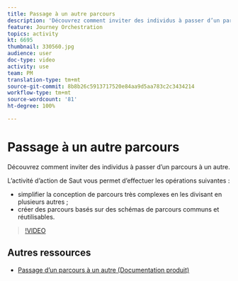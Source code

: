 ```yaml
---
title: Passage à un autre parcours
description: 'Découvrez comment inviter des individus à passer d’un parcours à un autre. '
feature: Journey Orchestration
topics: activity
kt: 6695
thumbnail: 330560.jpg
audience: user
doc-type: video
activity: use
team: PM
translation-type: tm+mt
source-git-commit: 8b8b26c5913717520e84aa9d5aa783c2c3434214
workflow-type: tm+mt
source-wordcount: '81'
ht-degree: 100%

---
```



# Passage à un autre parcours

Découvrez comment inviter des individus à passer d’un parcours à un autre.

L’activité d’action de Saut vous permet d’effectuer les opérations suivantes :

* simplifier la conception de parcours très complexes en les divisant en plusieurs autres ;
* créer des parcours basés sur des schémas de parcours communs et réutilisables.

>[!VIDEO](https://video.tv.adobe.com/v/330560?quality=12)

## Autres ressources

* [Passage d’un parcours à un autre (Documentation produit)](https://experienceleague.adobe.com/docs/journeys/using/building-journeys/about-journey-building/action-activities/jump.html?lang=fr#building-journeys)

